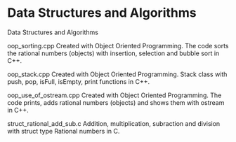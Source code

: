 # Data Structures and Algorithms
Data Structures and Algorithms

oop_sorting.cpp
Created with Object Oriented Programming. The code sorts the rational numbers (objects) with insertion, selection and bubble sort in C++.

oop_stack.cpp
Created with Object Oriented Programming. Stack class with push, pop, isFull, isEmpty, print functions in C++.

oop_use_of_ostream.cpp
Created with Object Oriented Programming. The code prints, adds rational numbers (objects) and shows them with ostream in C++.

struct_rational_add_sub.c
Addition, multiplication, subraction and division with struct type Rational numbers in C.
